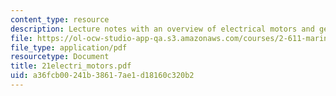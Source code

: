 ```yaml
---
content_type: resource
description: Lecture notes with an overview of electrical motors and generators.
file: https://ol-ocw-studio-app-qa.s3.amazonaws.com/courses/2-611-marine-power-and-propulsion-fall-2006/a36fcb00241b38617ae1d18160c320b2_21electri_motors.pdf
file_type: application/pdf
resourcetype: Document
title: 21electri_motors.pdf
uid: a36fcb00-241b-3861-7ae1-d18160c320b2
---
```

